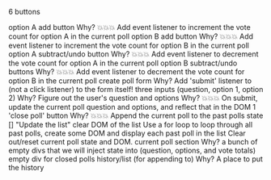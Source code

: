 6 buttons

option A add button
Why? 💥💥💥 Add event listener to increment the vote count for option A in the current poll
option B add button
Why? 💥💥💥 Add event listener to increment the vote count for option B in the current poll
option A subtract/undo button
Why? 💥💥💥 Add event listener to decrement the vote count for option A in the current poll
option B subtract/undo buttons
Why? 💥💥💥 Add event listener to decrement the vote count for option B in the current poll
create poll form
Why? Add 'submit' listener to (not a click listener) to the form itself!
three inputs (question, option 1, option 2)
Why? Figure out the user's question and options
Why? 💥💥💥 On submit, update the current poll question and options, and reflect that in the DOM
1 'close poll' button
Why?
💥💥💥
Append the current poll to the past polls state []
"Update the list"
clear DOM of the list
Use a for loop to loop through all past polls, create some DOM and display each past poll in the list
Clear out/reset current poll state and DOM.
current poll section
Why? a bunch of empty divs that we will inject state into (question, options, and vote totals)
empty div for closed polls history/list (for appending to)
Why? A place to put the history